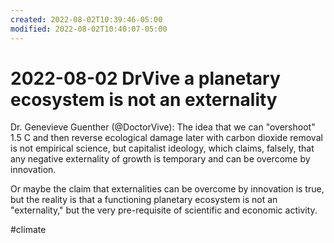 ```yaml
---
created: 2022-08-02T10:39:46-05:00
modified: 2022-08-02T10:40:07-05:00
---
```


# 2022-08-02 DrVive a planetary ecosystem is not an externality

Dr. Genevieve Guenther (@DoctorVive): The idea that we can "overshoot" 1.5 C and then reverse ecological damage later with carbon dioxide removal is not empirical science, but capitalist ideology, which claims, falsely, that any negative externality of growth is temporary and can be overcome by innovation.

Or maybe the claim that externalities can be overcome by innovation is true, but the reality is that a functioning planetary ecosystem is not an "externality," but the very pre-requisite of scientific and economic activity.

 #climate  

